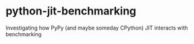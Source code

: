 # python-jit-benchmarking
Investigating how PyPy (and maybe someday CPython) JIT interacts with benchmarking

